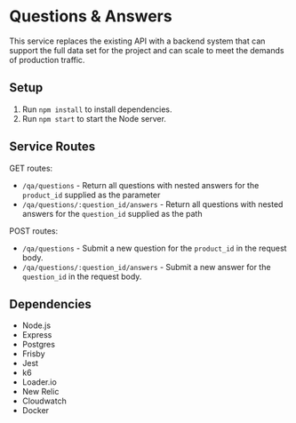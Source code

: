 # Questions & Answers
This service replaces the existing API with a backend system that can support the full data set for the project and can scale to meet the demands of production traffic.

## Setup
1. Run `npm install` to install dependencies.
2. Run `npm start` to start the Node server.

## Service Routes

GET routes:
- `/qa/questions` - Return all questions with nested answers for the `product_id` supplied as the parameter
- `/qa/questions/:question_id/answers` - Return all questions with nested answers for the `question_id` supplied as the path

POST routes:
- `/qa/questions` - Submit a new question for the `product_id` in the request body.
- `/qa/questions/:question_id/answers` - Submit a new answer for the `question_id` in the request body.

## Dependencies

- Node.js
- Express
- Postgres
- Frisby
- Jest
- k6
- Loader.io
- New Relic
- Cloudwatch
- Docker
